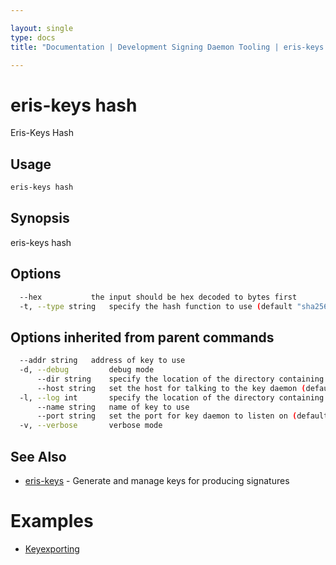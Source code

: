 ```yaml
---

layout: single
type: docs
title: "Documentation | Development Signing Daemon Tooling | eris-keys hash"

---
```


# eris-keys hash

Eris-Keys Hash <Some Data>

## Usage

```bash
eris-keys hash
```

## Synopsis

eris-keys hash <some data>


## Options

```bash
  --hex           the input should be hex decoded to bytes first
  -t, --type string   specify the hash function to use (default "sha256")
```

## Options inherited from parent commands

```bash
  --addr string   address of key to use
  -d, --debug         debug mode
      --dir string    specify the location of the directory containing key files (default "/home/coda/.eris/keys")
      --host string   set the host for talking to the key daemon (default "localhost")
  -l, --log int       specify the location of the directory containing key files
      --name string   name of key to use
      --port string   set the port for key daemon to listen on (default "4767")
  -v, --verbose       verbose mode
```



## See Also

* [eris-keys](/docs/documentation/keys/0.12.0-rc3/eris-keys/) - Generate and manage keys for producing signatures




# Examples

* [Keyexporting](/docs/documentation/keys/0.12.0-rc3/examples/keyexporting/)



